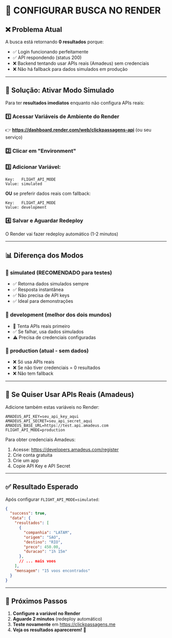 # 🔧 CONFIGURAR BUSCA NO RENDER

## ❌ Problema Atual
A busca está retornando **0 resultados** porque:
- ✅ Login funcionando perfeitamente
- ✅ API respondendo (status 200)
- ❌ Backend tentando usar APIs reais (Amadeus) sem credenciais
- ❌ Não há fallback para dados simulados em produção

---

## 🎯 Solução: Ativar Modo Simulado

Para ter **resultados imediatos** enquanto não configura APIs reais:

### 1️⃣ Acessar Variáveis de Ambiente do Render

👉 **https://dashboard.render.com/web/clickpassagens-api** (ou seu serviço)

### 2️⃣ Clicar em "Environment"

### 3️⃣ Adicionar Variável:

```
Key:   FLIGHT_API_MODE
Value: simulated
```

**OU** se preferir dados reais com fallback:

```
Key:   FLIGHT_API_MODE
Value: development
```

### 4️⃣ Salvar e Aguardar Redeploy

O Render vai fazer redeploy automático (1-2 minutos)

---

## 📊 Diferença dos Modos

### 🧪 **simulated** (RECOMENDADO para testes)
- ✅ Retorna dados simulados sempre
- ✅ Resposta instantânea
- ✅ Não precisa de API keys
- ✅ Ideal para demonstrações

### 🔧 **development** (melhor dos dois mundos)
- 🔄 Tenta APIs reais primeiro
- ✅ Se falhar, usa dados simulados
- ⚠️ Precisa de credenciais configuradas

### 🚀 **production** (atual - sem dados)
- ❌ Só usa APIs reais
- ❌ Se não tiver credenciais = 0 resultados
- ❌ Não tem fallback

---

## 🔑 Se Quiser Usar APIs Reais (Amadeus)

Adicione também estas variáveis no Render:

```
AMADEUS_API_KEY=seu_api_key_aqui
AMADEUS_API_SECRET=seu_api_secret_aqui
AMADEUS_BASE_URL=https://test.api.amadeus.com
FLIGHT_API_MODE=production
```

Para obter credenciais Amadeus:
1. Acesse: https://developers.amadeus.com/register
2. Crie conta gratuita
3. Crie um app
4. Copie API Key e API Secret

---

## ✅ Resultado Esperado

Após configurar `FLIGHT_API_MODE=simulated`:

```json
{
  "success": true,
  "data": {
    "resultados": [
      {
        "companhia": "LATAM",
        "origem": "SAO",
        "destino": "RIO",
        "preco": 450.00,
        "duracao": "1h 15m"
      },
      // ... mais voos
    ],
    "mensagem": "15 voos encontrados"
  }
}
```

---

## 🎯 Próximos Passos

1. **Configure a variável no Render**
2. **Aguarde 2 minutos** (redeploy automático)
3. **Teste novamente** em https://clickpassagens.me
4. **Veja os resultados aparecerem!** 🎉
